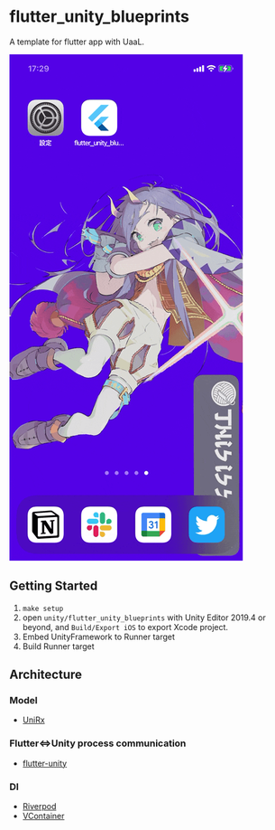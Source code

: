 # flutter_unity_blueprints

A template for flutter app with UaaL.

[![Image from Gyazo](./doc/sample.gif)](https://gyazo.com/17a4ad8ed820a9f994a5add52b85757f)

## Getting Started

1. `make setup`
1. open `unity/flutter_unity_blueprints` with Unity Editor 2019.4 or beyond, and `Build/Export iOS` to export Xcode project.
1. Embed UnityFramework to Runner target
1. Build Runner target

## Architecture
### Model
- [UniRx](https://github.com/neuecc/UniRx)
### Flutter<=>Unity process communication 
- [flutter-unity](https://github.com/gatari/flutter-unity)
### DI
- [Riverpod](https://riverpod.dev/)
- [VContainer](https://github.com/hadashiA/VContainer)

